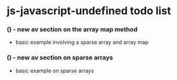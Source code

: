 # js-javascript-undefined todo list

### () - new av section on the array map method
* basic example involving a sparse array and array map

### () - new av section on sparse arrays
* basic example on sparse arrays
